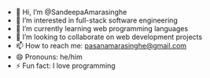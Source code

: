 - 👋 Hi, I’m @SandeepaAmarasinghe
- 👀 I’m interested in full-stack software engineering
- 🌱 I’m currently learning web programming languages
- 💞️ I’m looking to collaborate on web development projects
- 📫 How to reach me: pasanamarasinghe@gmail.com
- 😄 Pronouns: he/him
- ⚡ Fun fact: I love programming
<!---
SandeepaAmarasinghe/SandeepaAmarasinghe is a ✨ special ✨ repository because its `README.md` (this file) appears on your GitHub profile.
You can click the Preview link to take a look at your changes.
--->
